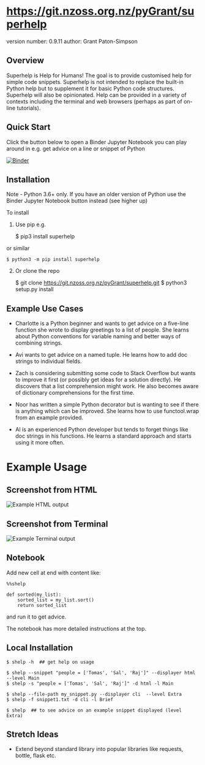 # https://git.nzoss.org.nz/pyGrant/superhelp

version number: 0.9.11
author: Grant Paton-Simpson

## Overview

Superhelp is Help for Humans! The goal is to provide customised help for
simple code snippets. Superhelp is not intended to replace the built-in Python
help but to supplement it for basic Python code structures. Superhelp will
also be opinionated. Help can be provided in a variety of contexts including
the terminal and web browsers (perhaps as part of on-line tutorials).

## Quick Start

Click the button below to open a Binder Jupyter Notebook you can play around
in e.g. get advice on a line or snippet of Python

[![Binder](https://mybinder.org/badge_logo.svg)](https://mybinder.org/v2/git/https%3A%2F%2Fgit.nzoss.org.nz%2FpyGrant%2Fsuperhelp.git/master?filepath=notebooks%2FSuperhelpDemo.ipynb)

## Installation

Note - Python 3.6+ only. If you have an older version of Python use the Binder
Jupyter Notebook button instead (see higher up)

To install

1) Use pip e.g.

    $ pip3 install superhelp

or similar

    $ python3 -m pip install superhelp

2) Or clone the repo

    $ git clone https://git.nzoss.org.nz/pyGrant/superhelp.git
    $ python3 setup.py install

## Example Use Cases

* Charlotte is a Python beginner and wants to get advice on a five-line
function she wrote to display greetings to a list of people. She learns about
Python conventions for variable naming and better ways of combining strings.

* Avi wants to get advice on a named tuple. He learns how to add doc strings
to individual fields.

* Zach is considering submitting some code to Stack Overflow but wants to
improve it first (or possibly get ideas for a solution directly). He discovers
that a list comprehension might work. He also becomes aware of dictionary
comprehensions for the first time.

* Noor has written a simple Python decorator but is wanting to see if there is
anything which can be improved. She learns how to use functool.wrap from an
example provided.

* Al is an experienced Python developer but tends to forget things like doc
strings in his functions. He learns a standard approach and starts using it
more often.

# Example Usage

## Screenshot from HTML

![Example HTML output](https://git.nzoss.org.nz/pyGrant/superhelp/-/raw/master/example_html_output_1.png)

## Screenshot from Terminal

![Example Terminal output](https://git.nzoss.org.nz/pyGrant/superhelp/-/raw/master/example_terminal_output_1.png)

## Notebook

Add new cell at end with content like:

    %%shelp
    
    def sorted(my_list):
        sorted_list = my_list.sort()
        return sorted_list

and run it to get advice.

The notebook has more detailed instructions at the top.

## Local Installation

    $ shelp -h  ## get help on usage

    $ shelp --snippet "people = ['Tomas', 'Sal', 'Raj']" --displayer html --level Main
    $ shelp -s "people = ['Tomas', 'Sal', 'Raj']" -d html -l Main

    $ shelp --file-path my_snippet.py --displayer cli  --level Extra
    $ shelp -f snippet1.txt -d cli -l Brief

    $ shelp  ## to see advice on an example snippet displayed (level Extra)

    
## Stretch Ideas

* Extend beyond standard library into popular libraries like requests, bottle, flask etc.
